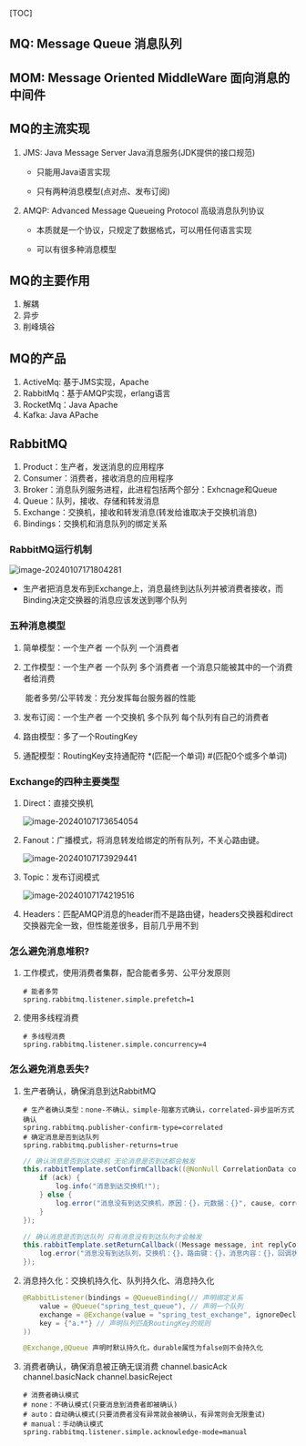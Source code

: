 [TOC]

## MQ: Message Queue 消息队列

## MOM: Message Oriented MiddleWare 面向消息的中间件

## MQ的主流实现

1. JMS: Java Message Server Java消息服务(JDK提供的接口规范)

   - 只能用Java语言实现

   - 只有两种消息模型(点对点、发布订阅)

2. AMQP: Advanced Message Queueing Protocol 高级消息队列协议

   - 本质就是一个协议，只规定了数据格式，可以用任何语言实现

   - 可以有很多种消息模型

## MQ的主要作用

1. 解耦
2. 异步
3. 削峰填谷

## MQ的产品

1. ActiveMq: 基于JMS实现，Apache
2. RabbitMq：基于AMQP实现，erlang语言
3. RocketMq：Java Apache
4. Kafka: Java APache

## RabbitMQ

1. Product：生产者，发送消息的应用程序
2. Consumer：消费者，接收消息的应用程序
3. Broker：消息队列服务进程，此进程包括两个部分：Exhcnage和Queue
4. Queue：队列，接收、存储和转发消息
5. Exchange：交换机，接收和转发消息(转发给谁取决于交换机消息)
6. Bindings：交换机和消息队列的绑定关系

### RabbitMQ运行机制

![image-20240107171804281](https://note-hxy.oss-cn-hangzhou.aliyuncs.com/202401071718347.png)

- 生产者把消息发布到Exchange上，消息最终到达队列并被消费者接收，而Binding决定交换器的消息应该发送到哪个队列

### 五种消息模型

1. 简单模型：一个生产者 一个队列 一个消费者

2. 工作模型：一个生产者 一个队列 多个消费者 一个消息只能被其中的一个消费者给消费

   ​        能者多劳/公平转发：充分发挥每台服务器的性能

3. 发布订阅：一个生产者 一个交换机 多个队列 每个队列有自己的消费者

4. 路由模型：多了一个RoutingKey

5. 通配模型：RoutingKey支持通配符 *(匹配一个单词) #(匹配0个或多个单词)

### Exchange的四种主要类型

1. Direct：直接交换机

   ![image-20240107173654054](https://note-hxy.oss-cn-hangzhou.aliyuncs.com/202401071736129.png)

2. Fanout：广播模式，将消息转发给绑定的所有队列，不关心路由键。

   ![image-20240107173929441](https://note-hxy.oss-cn-hangzhou.aliyuncs.com/202401071739549.png)

3. Topic：发布订阅模式

   ![image-20240107174219516](C:/Users/81143/AppData/Roaming/Typora/typora-user-images/image-20240107174219516.png)

4. Headers：匹配AMQP消息的header而不是路由键，headers交换器和direct交换器完全一致，但性能差很多，目前几乎用不到

### 怎么避免消息堆积?

1. 工作模式，使用消费者集群，配合能者多劳、公平分发原则

   ```properties
   # 能者多劳
   spring.rabbitmq.listener.simple.prefetch=1
   ```

2. 使用多线程消费

   ```properties
   # 多线程消费
   spring.rabbitmq.listener.simple.concurrency=4
   ```

### 怎么避免消息丢失?

1. 生产者确认，确保消息到达RabbitMQ

   ```properties
   # 生产者确认类型：none-不确认，simple-阻塞方式确认，correlated-异步监听方式确认
   spring.rabbitmq.publisher-confirm-type=correlated
   # 确定消息是否到达队列
   spring.rabbitmq.publisher-returns=true
   ```

   ```java
   // 确认消息是否到达交换机 无论消息是否到达都会触发
   this.rabbitTemplate.setConfirmCallback((@NonNull CorrelationData correlationData, boolean ack, @Nullable String cause) -> {
       if (ack) {
           log.info("消息到达交换机!");
       } else {
           log.error("消息没有到达交换机，原因：{}，元数据：{}", cause, correlationData);
       }
   });
   
   // 确认消息是否到达队列 只有消息没有到达队列才会触发
   this.rabbitTemplate.setReturnCallback((Message message, int replyCode, String replyText, String exchange, String routingKey) -> {
       log.error("消息没有到达队列，交换机：{}，路由键：{}，消息内容：{}，回调状态码：{}，回调文本：{}", exchange, routingKey, new String(message.getBody()), replyCode, replyText);
   });
   ```

2. 消息持久化：交换机持久化、队列持久化、消息持久化

   ```java
   @RabbitListener(bindings = @QueueBinding(// 声明绑定关系
       value = @Queue("spring_test_queue"), // 声明一个队列
       exchange = @Exchange(value = "spring_test_exchange", ignoreDeclarationExceptions = "true", type = ExchangeTypes.TOPIC), // 声明队列绑定的交换机 和 交换机类型
       key = {"a.*"} // 声明队列匹配RoutingKey的规则
   ))
   
   @Exchange,@Queue 声明时默认持久化，durable属性为false则不会持久化
   ```

3. 消费者确认，确保消息被正确无误消费 channel.basicAck channel.basicNack channel.basicReject

   ```properties
   # 消费者确认模式
   # none：不确认模式(只要消息到消费者即被确认)
   # auto：自动确认模式(只要消费者没有异常就会被确认，有异常则会无限重试)
   # manual：手动确认模式
   spring.rabbitmq.listener.simple.acknowledge-mode=manual
   ```